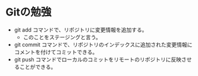 # Gitの勉強

- git add コマンドで、リポジトリに変更情報を追加する。
  - このことをステージングと言う。
- git commit コマンドで、リポジトリのインデックスに追加された変更情報にコメントを付けてコミットできる。
- git push コマンドでローカルのコミットをリモートのリポジトリに反映させることができる。